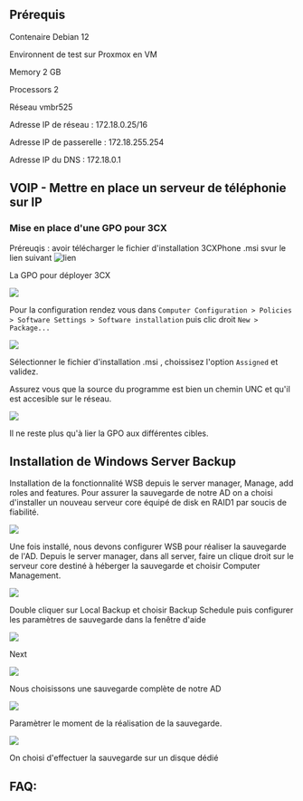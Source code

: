 ## Prérequis

Contenaire Debian 12

Environnent de test sur Proxmox en VM

  Memory 2 GB

  Processors 2

  Réseau vmbr525

  Adresse IP de réseau : 172.18.0.25/16

  Adresse IP de passerelle : 172.18.255.254

  Adresse IP du DNS : 172.18.0.1

 ## VOIP - Mettre en place un serveur de téléphonie sur IP


 ### Mise en place d'une GPO pour 3CX 

 Préreuqis : avoir télécharger le fichier d'installation 3CXPhone .msi svur le lien suivant ![lien](https://www.3cx.fr/voip-telephone/softphone/)
 
La GPO pour déployer 3CX 

![](../Ressources/S09/3cx_3.png)

Pour la configuration rendez vous dans `Computer Configuration > Policies > Software Settings > Software installation` puis clic droit `New > Package...`

![](../Ressources/S09/3cx_1.png)

Sélectionner le fichier d'installation .msi , choissisez l'option `Assigned` et validez. 

Assurez vous que la source du programme est bien un chemin UNC et qu'il est accesible sur le réseau.

![](../Ressources/S09/3cx_2.png)

Il ne reste plus qu'à lier la GPO aux différentes cibles.


## Installation de Windows Server Backup

Installation de la fonctionnalité WSB depuis le server manager, Manage, add roles and features.
Pour assurer la sauvegarde de notre AD on a choisi d'installer un nouveau serveur core équipé de disk en RAID1 par soucis de fiabilité.

![](../Ressources/S09/S09WSB-1.png)

Une fois installé, nous devons configurer WSB pour réaliser la sauvegarde de l'AD. Depuis le server manager, dans all server, faire un clique droit sur le serveur core destiné à héberger la sauvegarde et choisir Computer Management.
  
![](../Ressources/S09/S09WSB-2.png)
  
Double cliquer sur Local Backup et choisir Backup Schedule puis configurer les paramètres de sauvegarde dans la fenêtre d'aide
  
![](../Ressources/S09/S09WSB-3.png)
  
Next
  
![](../Ressources/S09/S09WSB-4.png)
  
Nous choisissons une sauvegarde complète de notre AD
  
![](../Ressources/S09/S09WSB-5.png)

Paramètrer le moment de la réalisation de la sauvegarde.
  
![](../Ressources/S09/S09WSB-6.png)

On choisi d'effectuer la sauvegarde sur un disque dédié 


## FAQ:



